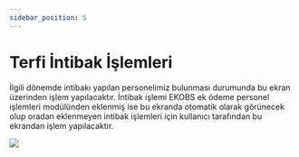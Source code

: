 ```yaml
---
sidebar_position: 5
---
```


# Terfi İntibak İşlemleri

İlgili dönemde intibakı yapılan personelimiz bulunması durumunda bu ekran üzerinden işlem yapılacaktır. İntibak işlemi EKOBS ek ödeme personel işlemleri modülünden eklenmiş ise bu ekranda otomatik olarak görünecek olup oradan eklenmeyen intibak işlemleri için kullanıcı tarafından bu ekrandan işlem yapılacaktır.

![](/img/9.jpg)